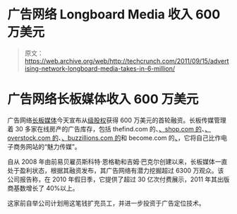 # 广告网络 Longboard Media 收入 600 万美元 

> 原文：<https://web.archive.org/web/http://techcrunch.com/2011/09/15/advertising-network-longboard-media-takes-in-6-million/>

# 广告网络长板媒体收入 600 万美元

广告网络[长板媒体](https://web.archive.org/web/20230205043318/http://longboardmedia.com/holding/)今天宣布从[级股权](https://web.archive.org/web/20230205043318/http://www.levelequity.com/)获得 600 万美元的首轮融资。长板传媒管理着 30 多家在线房产的广告库存，包括 thefind.com 的、[、shop.com 的](https://web.archive.org/web/20230205043318/http://www.shop.com/)、[、overstock.com 的](https://web.archive.org/web/20230205043318/http://www.overstock.com/)、[、buzzillions.com 的](https://web.archive.org/web/20230205043318/http://www.buzzillions.com/)和 become.com 的[、](https://web.archive.org/web/20230205043318/http://www.become.com/)，它将自己比作电子商务网站的“魅力传媒”。

自从 2008 年由前易贝雇员斯科特·恩格勒和吉姆·巴克尔创建以来，长板媒体一直处于盈利状态，根据其融资发布，其广告网络有潜力挖掘超过 6300 万观众。该公司报告称，在 2010 年假日季，它提供了超过 30 亿次付费展示，2011 年其出版商基数增长了 40%以上。

这家前自举公司计划用这笔钱扩充员工，并进一步投资于广告定位技术。